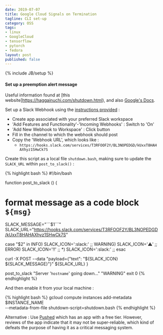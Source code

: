 ```yaml
---
date: 2019-07-07
title: Google Cloud Signals on Termination
tagline: CLI set-up
category: OSS
tags:
- linux
- GoogleCloud
- tensorflow
- pytorch
- fedora
layout: post
published: false
---
```

{% include JB/setup %}

#### Set up a preemption alert message

Useful information found at [this website]https://haggainuchi.com/shutdown.html), and also
[Google's Docs](https://cloud.google.com/compute/docs/shutdownscript).

<!--
Slight renaming required, since the VM is running Debian (not Ubuntu) - the 
relevant shutdown chain is triggered via `/etc/acpi/events/powerbtn-acpi-support`  :

{% highlight bash %}
event=button[ /]power
action=/etc/acpi/powerbtn-acpi-support.sh
{% endhighlight %}
!-->

Set up a Slack Webhook using the [instructions provided](https://api.slack.com/incoming-webhooks) : 
*  Create app associated with your preferred Slack workspace
*  'Add Features and Functionality'-'Incoming Webhooks' : Switch to 'On'
*  'Add New Webhook to Workspace' : Click button
*  Fill in the channel to which the webhook should post
*  Copy the 'Webhook URL', which looks like : 
   + `https://hooks.slack.com/services/T3RFOOF2Y/BL3NOPEDGD/kUxxT8HAHAXhyz1SHwCk7S`


Create this script as a local file `shutdown.bash`, 
making sure to update the `SLACK_URL` within `post_to_slack()` :

{% highlight bash %}
#!/bin/bash

function post_to_slack () {
  # format message as a code block ```${msg}```
  SLACK_MESSAGE="\`\`\`$1\`\`\`"
  SLACK_URL="https://hooks.slack.com/services/T3RFOOF2Y/BL3NOPEDGD/kUxxT8HAHAXhyz1SHwCk7S"
 
  case "$2" in
    INFO)
      SLACK_ICON=':slack:'
      ;;
    WARNING)
      SLACK_ICON=':warning:'
      ;;
    ERROR)
      SLACK_ICON=':bangbang:'
      ;;
    *)
      SLACK_ICON=':slack:'
      ;;
  esac
 
  curl -X POST --data "payload={\"text\": \"${SLACK_ICON} ${SLACK_MESSAGE}\"}" ${SLACK_URL}
}

post_to_slack "Server '`hostname`' going down..." "WARNING"
exit 0
{% endhighlight %}

And then enable it from your local machine :

{% highlight bash %}
gcloud compute instances add-metadata $INSTANCE_NAME \
    --metadata-from-file shutdown-script=shutdown.bash
{% endhighlight %}

Alternative : Use [Pushed](https://pushed.co/) which has an app with a free tier.  However,
reviews of the app indicate that it may not be super-reliable, which kind
of defeats the purpose of having it as a critical messaging system.


